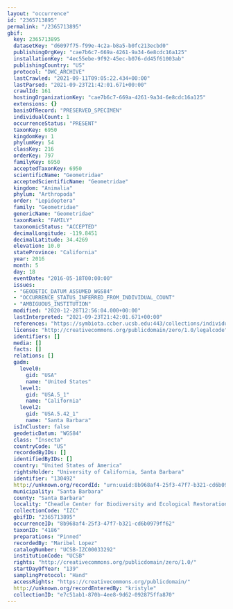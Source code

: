 ```yaml
---
layout: "occurrence"
id: "2365713895"
permalink: "/2365713895"
gbif:
  key: 2365713895
  datasetKey: "d6097f75-f99e-4c2a-b8a5-b0fc213ecbd0"
  publishingOrgKey: "cae7b6c7-669a-4261-9a34-6e8cdc16a125"
  installationKey: "4ec55ebe-9f92-45ec-b076-dd45f61003ab"
  publishingCountry: "US"
  protocol: "DWC_ARCHIVE"
  lastCrawled: "2021-09-11T09:05:22.434+00:00"
  lastParsed: "2021-09-23T21:42:01.671+00:00"
  crawlId: 161
  hostingOrganizationKey: "cae7b6c7-669a-4261-9a34-6e8cdc16a125"
  extensions: {}
  basisOfRecord: "PRESERVED_SPECIMEN"
  individualCount: 1
  occurrenceStatus: "PRESENT"
  taxonKey: 6950
  kingdomKey: 1
  phylumKey: 54
  classKey: 216
  orderKey: 797
  familyKey: 6950
  acceptedTaxonKey: 6950
  scientificName: "Geometridae"
  acceptedScientificName: "Geometridae"
  kingdom: "Animalia"
  phylum: "Arthropoda"
  order: "Lepidoptera"
  family: "Geometridae"
  genericName: "Geometridae"
  taxonRank: "FAMILY"
  taxonomicStatus: "ACCEPTED"
  decimalLongitude: -119.8451
  decimalLatitude: 34.4269
  elevation: 10.0
  stateProvince: "California"
  year: 2016
  month: 5
  day: 18
  eventDate: "2016-05-18T00:00:00"
  issues:
  - "GEODETIC_DATUM_ASSUMED_WGS84"
  - "OCCURRENCE_STATUS_INFERRED_FROM_INDIVIDUAL_COUNT"
  - "AMBIGUOUS_INSTITUTION"
  modified: "2020-12-28T12:56:04.000+00:00"
  lastInterpreted: "2021-09-23T21:42:01.671+00:00"
  references: "https://symbiota.ccber.ucsb.edu:443/collections/individual/index.php?occid=130492"
  license: "http://creativecommons.org/publicdomain/zero/1.0/legalcode"
  identifiers: []
  media: []
  facts: []
  relations: []
  gadm:
    level0:
      gid: "USA"
      name: "United States"
    level1:
      gid: "USA.5_1"
      name: "California"
    level2:
      gid: "USA.5.42_1"
      name: "Santa Barbara"
  isInCluster: false
  geodeticDatum: "WGS84"
  class: "Insecta"
  countryCode: "US"
  recordedByIDs: []
  identifiedByIDs: []
  country: "United States of America"
  rightsHolder: "University of California, Santa Barbara"
  identifier: "130492"
  http://unknown.org/recordId: "urn:uuid:8b968af4-25f3-47f7-b321-cd6b0979ff62"
  municipality: "Santa Barbara"
  county: "Santa Barbara"
  locality: "Cheadle Center for Biodiversity and Ecological Restoration, Restroom"
  collectionCode: "IZC"
  gbifID: "2365713895"
  occurrenceID: "8b968af4-25f3-47f7-b321-cd6b0979ff62"
  taxonID: "4186"
  preparations: "Pinned"
  recordedBy: "Maribel Lopez"
  catalogNumber: "UCSB-IZC00033292"
  institutionCode: "UCSB"
  rights: "http://creativecommons.org/publicdomain/zero/1.0/"
  startDayOfYear: "139"
  samplingProtocol: "Hand"
  accessRights: "https://creativecommons.org/publicdomain/"
  http://unknown.org/recordEnteredBy: "kristyle"
  collectionID: "e7c51ab1-870b-4ee8-9d62-092875ffa870"
---
```

